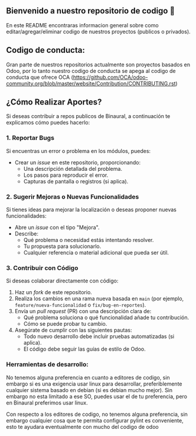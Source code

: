## Bienvenido a nuestro repositorio de codigo 👋

En este README encontraras informacion general sobre como editar/agregar/eliminar codigo de nuestros proyectos (publicos o privados).

## Codigo de conducta:

Gran parte de nuestros repositorios actualmente son proyectos basados en Odoo, por lo tanto nuestro codigo de conducta se apega al codigo de conducta que 
ofrece OCA (https://github.com/OCA/odoo-community.org/blob/master/website/Contribution/CONTRIBUTING.rst)

## ¿Cómo Realizar Aportes?
Si deseas contribuir a repos publicos de Binaural, a continuación te explicamos cómo puedes hacerlo:

### 1. Reportar Bugs
Si encuentras un error o problema en los módulos, puedes:
- Crear un *issue* en este repositorio, proporcionando:
  - Una descripción detallada del problema.
  - Los pasos para reproducir el error.
  - Capturas de pantalla o registros (si aplica).

### 2. Sugerir Mejoras o Nuevas Funcionalidades
Si tienes ideas para mejorar la localización o deseas proponer nuevas funcionalidades:
- Abre un *issue* con el tipo "Mejora".
- Describe:
  - Qué problema o necesidad estás intentando resolver.
  - Tu propuesta para solucionarlo.
  - Cualquier referencia o material adicional que pueda ser útil.

### 3. Contribuir con Código
Si deseas colaborar directamente con código:
1. Haz un *fork* de este repositorio.
2. Realiza los cambios en una rama nueva basada en `main` (por ejemplo, `feature/nueva-funcionalidad` o `fix/bug-en-reportes`).
3. Envía un *pull request* (PR) con una descripción clara de:
   - Qué problema soluciona o qué funcionalidad añade tu contribución.
   - Cómo se puede probar tu cambio.
4. Asegúrate de cumplir con las siguientes pautas:
   - Todo nuevo desarrollo debe incluir pruebas automatizadas (si aplica).
   - El código debe seguir las guías de estilo de Odoo.

### Herramientas de desarrollo:

No tenemos alguna preferencia en cuanto a editores de codigo, sin embargo si es una exigencia usar linux para desarrollar, preferiblemente cualquier sistema
basado en debian (si es debian mucho mejor). Sin embargo no esta limitado a ese SO, puedes usar el de tu preferencia, pero en Binaural preferimos usar linux.

Con respecto a los editores de codigo, no tenemos alguna preferencia, sin embargo cualquier cosa que te permita configurar pylint es conveniente, esto
te ayudara eventualmente con mucho del codigo de odoo
